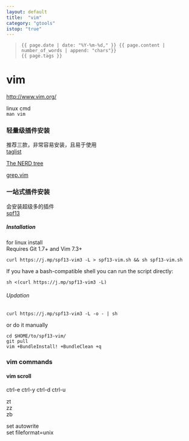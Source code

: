 ```yaml
---
layout: default
title:  "vim"
category: "gtools"
istop: "true"
---
```

>     {{ page.date | date: "%Y-%m-%d," }} {{ page.content | number_of_words | append: "chars"}}
>     {{ page.tags }}

# vim

<http://www.vim.org/>

linux cmd  
`man vim `

### 轻量级插件安装

推荐三款，非常容易安装，且易于使用  
[taglist](https://vim.sourceforge.io/scripts/script.php?script_id=273)

[The NERD tree](https://vim.sourceforge.io/scripts/script.php?script_id=1658)

[grep.vim](https://vim.sourceforge.io/scripts/script.php?script_id=311)

### 一站式插件安装 
会安装超级多的插件  
[spf13](https://github.com/spf13/spf13-vim)

##### Installation

for linux install  
Requires Git 1.7+ and Vim 7.3+

    curl https://j.mp/spf13-vim3 -L > spf13-vim.sh && sh spf13-vim.sh

If you have a bash-compatible shell you can run the script directly:

    sh <(curl https://j.mp/spf13-vim3 -L)
    
###### Updation

    curl https://j.mp/spf13-vim3 -L -o - | sh

or do it manually

    cd $HOME/to/spf13-vim/
    git pull
    vim +BundleInstall! +BundleClean +q

### vim commands

#### vim scroll
ctrl-e ctrl-y
ctrl-d ctrl-u

zt  
zz  
zb  

set autowrite  
set fileformat=unix  
